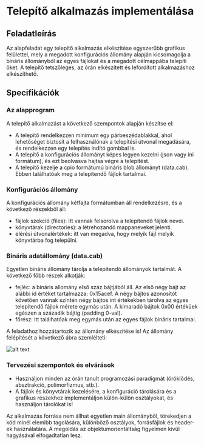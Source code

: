 # Telepítő alkalmazás implementálása

## Feladatleírás

Az alapfeladat egy telepítő alkalmazás elkészítése egyszerűbb grafikus felülettel, mely a megadott konfigurációs állomány alapján kicsomagolja a bináris állományból az egyes fájlokat és a megadott célmappába telepíti őket.
A telepítő tetszőleges, az órán elkészített és lefordított alkalmazáshoz elkészíthető.

## Specifikációk

### Az alapprogram
A telepítő alkalmazást a következő szempontok alapján készítse el:
* A telepítő rendelkezzen minimum egy párbeszédablakkal, ahol lehetőséget biztosít a felhasználónak a telepítési útvonal megadására, és rendelkezzen egy telepítés indító gombbal is.
* A telepítő a konfigurációs állományt képes legyen kezelni (json vagy ini formátum), és ezt beolvasva hajtsa végre a telepítést.
* A telepítő kezelje a cpio formátumú bináris blob állományt (data.cab). Ebben találhatóak meg a telepítendő fájlok tartalmai.

### Konfigurációs állomány
A konfigurációs állomány kétfajta formátumban áll rendelkezésre, és a következő részekből áll:
* fájlok szekció (files): itt vannak felsorolva a telepítendő fájlok nevei.
* könyvtárak (directories): a létrehozandó mappaneveket jelenti.
* elérési útvonalértékek: itt van megadva, hogy melyik fájl melyik könyvtárba fog települni.

### Bináris adatállomány (data.cab)
Egyetlen bináris állomány tárolja a telepítendő állományok tartalmát. A következő főbb részek alkotják:
* fejléc: a bináris allomány első száz bájtjából áll. Az első négy bájt az alábbi id értéket tartalmazza: 0x15acef. A négy bájtos azonosítót követően vannak szintén négy bájtos int értékekben tárolva az egyes telepítendő fájlok mérete egymás után. A kimaradó bájtok 0x00 értéküek egészen a századik bájtig (padding 0-val).
* főrész: itt találhatóak meg egymás után az egyes fájlok bináris tartalmai.

A feladathoz hozzátartozik az állomány elkészítése is!
Az állomány felépítését a következő ábra szemlélteti:

![alt text](https://github.com/tiblyzer/MagProg1/tree/main/installer/cab_structure.png "data.cab format")

### Tervezési szempontok és elvárások

* Használjon minden az órán tanult programozási paradigmát (öröklődés, absztrakció, polimorfizmus, stb.).
* A fájlok és könyvtárak kezelésére, a konfiguráció tárolására és a grafikus részekhez implementáljon külön-külön osztályokat, és használjon tárolókat is! 

Az alkalmazás forrása nem állhat egyetlen main állományből, törekedjen a kód minél elemibb tagolására, különböző osztályok, forrásfájlok és header-ek használatára. 
A megoldás az objektumorientáltság figyelmen kívül hagyásával elfogadtatlan lesz.
